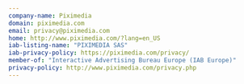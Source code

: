 ```yaml
---
company-name: Piximedia
domain: piximedia.com
email: privacy@piximedia.com
home: http://www.piximedia.com/?lang=en_US
iab-listing-name: "PIXIMEDIA SAS"
iab-privacy-policy: https://piximedia.com/privacy/
member-of: "Interactive Advertising Bureau Europe (IAB Europe)"
privacy-policy: http://www.piximedia.com/privacy.php
---
```




